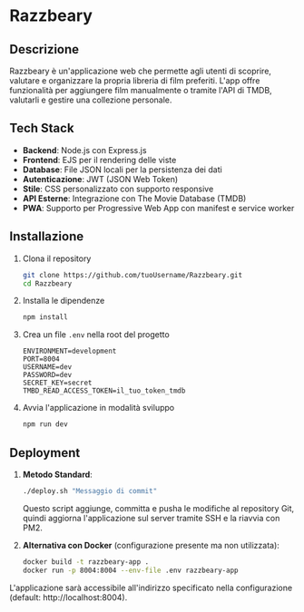 # Razzbeary

## Descrizione
Razzbeary è un'applicazione web che permette agli utenti di scoprire, valutare e organizzare la propria libreria di film preferiti. L'app offre funzionalità per aggiungere film manualmente o tramite l'API di TMDB, valutarli e gestire una collezione personale.

## Tech Stack
- **Backend**: Node.js con Express.js
- **Frontend**: EJS per il rendering delle viste
- **Database**: File JSON locali per la persistenza dei dati
- **Autenticazione**: JWT (JSON Web Token)
- **Stile**: CSS personalizzato con supporto responsive
- **API Esterne**: Integrazione con The Movie Database (TMDB)
- **PWA**: Supporto per Progressive Web App con manifest e service worker

## Installazione
1. Clona il repository
   ```bash
   git clone https://github.com/tuoUsername/Razzbeary.git
   cd Razzbeary
   ```

2. Installa le dipendenze
   ```bash
   npm install
   ```

3. Crea un file `.env` nella root del progetto
   ```
   ENVIRONMENT=development
   PORT=8004
   USERNAME=dev
   PASSWORD=dev
   SECRET_KEY=secret
   TMBD_READ_ACCESS_TOKEN=il_tuo_token_tmdb
   ```

4. Avvia l'applicazione in modalità sviluppo
   ```bash
   npm run dev
   ```

## Deployment
1. **Metodo Standard**:
   ```bash
   ./deploy.sh "Messaggio di commit"
   ```
   Questo script aggiunge, committa e pusha le modifiche al repository Git, quindi aggiorna l'applicazione sul server tramite SSH e la riavvia con PM2.

2. **Alternativa con Docker** (configurazione presente ma non utilizzata):
   ```bash
   docker build -t razzbeary-app .
   docker run -p 8004:8004 --env-file .env razzbeary-app
   ```

L'applicazione sarà accessibile all'indirizzo specificato nella configurazione (default: http://localhost:8004).

